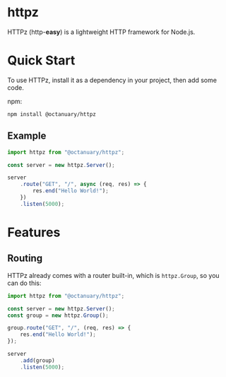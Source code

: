 # httpz
HTTPz (http-**easy**) is a lightweight HTTP framework for Node.js.


# Quick Start
To use HTTPz, install it as a dependency in your project, then add some code.

npm:
```
npm install @octanuary/httpz
```

## Example
```js
import httpz from "@octanuary/httpz";

const server = new httpz.Server();

server
	.route("GET", "/", async (req, res) => {
		res.end("Hello World!");
	})
	.listen(5000);
```


# Features

## Routing
HTTPz already comes with a router built-in, which is `httpz.Group`, so you can do this:

```js
import httpz from "@octanuary/httpz";

const server = new httpz.Server();
const group = new httpz.Group();

group.route("GET", "/", (req, res) => {
	res.end("Hello World!");
});

server
	.add(group)
	.listen(5000);
```
